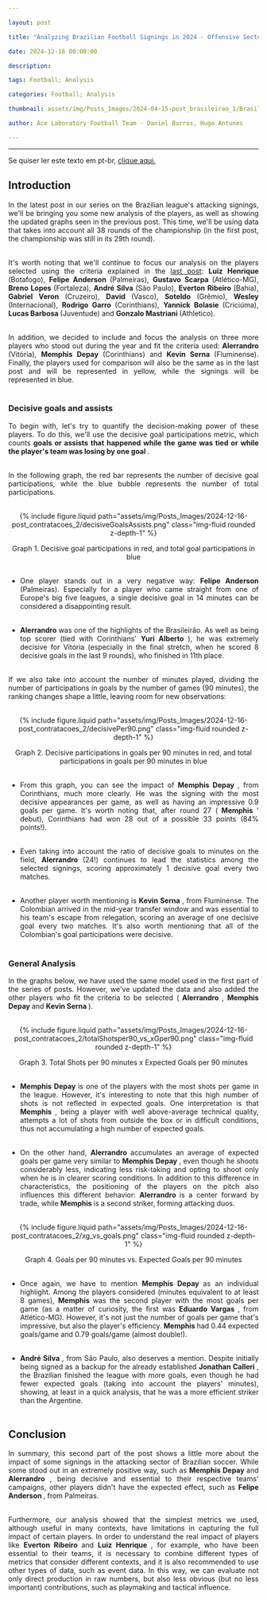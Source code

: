 ```yaml
---

layout: post

title: "Analyzing Brazilian Football Signings in 2024 - Offensive Sector: Part 2"

date: 2024-12-16 00:00:00

description:

tags: Football; Analysis

categories: Football; Analysis

thumbnail: assets/img/Posts_Images/2024-04-15-post_brasileirao_1/Brasileirao_Assai_2022.png

author: Ace Laboratory Football Team - Daniel Barros, Hugo Antunes

---
```


---

<p  align="justify">

Se quiser ler este texto em pt-br, <a  href = "https://ac3lab.github.io/blog/2000/post_contratacoes_2_pt/"> clique aqui.</a>

</p>

<h2> <b> Introduction </b></h2>
  
<div  style="text-align: justify">

In the latest post in our series on the Brazilian league's attacking signings, we'll be bringing you some new analysis of the players, as well as showing the updated graphs seen in the previous post. This time, we'll be using data that takes into account all 38 rounds of the championship (in the first post, the championship was still in its 29th round). <br/><br/>

It's worth noting that we'll continue to focus our analysis on the players selected using the criteria explained in the <a  href = "https://ac3lab.github.io/blog/2024/post_contratacoes_1_en/"> last post</a>: <b> Luiz Henrique </b> (Botafogo), <b> Felipe Anderson </b> (Palmeiras), <b> Gustavo Scarpa </b> (Atlético-MG), <b> Breno Lopes </b> (Fortaleza), <b> André Silva </b> (São Paulo), <b> Everton Ribeiro </b> (Bahia), <b> Gabriel Veron </b> (Cruzeiro), <b> David </b> (Vasco), <b> Soteldo </b> (Grêmio), <b> Wesley </b> (Internacional), <b> Rodrigo Garro </b> (Corinthians), <b> Yannick Bolasie </b> (Criciúma), <b> Lucas Barbosa </b> (Juventude) and <b> Gonzalo Mastriani </b> (Athletico). <br/><br/>

In addition, we decided to include and focus the analysis on three more players who stood out during the year and fit the criteria used: <b> Alerrandro </b> (Vitória), <b> Memphis Depay </b> (Corinthians) and <b> Kevin Serna </b> (Fluminense). Finally, the players used for comparison will also be the same as in the last post and will be represented in yellow, while the signings will be represented in blue. <br/><br/>

<h3> <b> Decisive goals and assists </b> </h3>

To begin with, let's try to quantify the decision-making power of these players. To do this, we'll use the decisive goal participations metric, which counts <b> goals or assists that happened while the game was tied or while the player's team was losing by one goal </b>. <br/><br/>

In the following graph, the red bar represents the number of decisive goal participations, while the blue bubble represents the number of total participations. <br/><br/>

<div  style="width: 100%; margin: 0 auto; text-align: center;">

{% include figure.liquid path="assets/img/Posts_Images/2024-12-16-post_contratacoes_2/decisiveGoalsAssists.png" class="img-fluid rounded z-depth-1" %}

</div>

<center>Graph 1. Decisive goal participations in red, and total goal participations in blue <br/><br/></center>

- One player stands out in a very negative way: <b> Felipe Anderson </b> (Palmeiras). Especially for a player who came straight from one of Europe's big five leagues, a single decisive goal in 14 minutes can be considered a disappointing result. <br/><br/>

- <b> Alerrandro </b> was one of the highlights of the Brasileirão. As well as being top scorer (tied with Corinthians' <b> Yuri Alberto </b>), he was extremely decisive for Vitória (especially in the final stretch, when he scored 8 decisive goals in the last 9 rounds), who finished in 11th place. <br/><br/>

If we also take into account the number of minutes played, dividing the number of participations in goals by the number of games (90 minutes), the ranking changes shape a little, leaving room for new observations: <br/><br/>

<div  style="width: 100%; margin: 0 auto; text-align: center;">

{% include figure.liquid path="assets/img/Posts_Images/2024-12-16-post_contratacoes_2/decisivePer90.png" class="img-fluid rounded z-depth-1" %}

</div>

<center> Graph 2. Decisive participations in goals per 90 minutes in red, and total participations in goals per 90 minutes in blue <br/><br/></center>

- From this graph, you can see the impact of <b> Memphis Depay </b>, from Corinthians, much more clearly. He was the signing with the most decisive appearances per game, as well as having an impressive 0.9 goals per game. It's worth noting that, after round 27 (<b> Memphis </b>' debut), Corinthians had won 28 out of a possible 33 points (84% points!). <br/><br/>


- Even taking into account the ratio of decisive goals to minutes on the field, <b> Alerrandro </b> (24!) continues to lead the statistics among the selected signings, scoring approximately 1 decisive goal every two matches. <br/><br/>

- Another player worth mentioning is <b> Kevin Serna </b>, from Fluminense. The Colombian arrived in the mid-year transfer window and was essential to his team's escape from relegation, scoring an average of one decisive goal every two matches. It's also worth mentioning that all of the Colombian's goal participations were decisive. <br/><br/>

<h3> <b> General Analysis </b> </h3>

In the graphs below, we have used the same model used in the first part of the series of posts. However, we've updated the data and also added the other players who fit the criteria to be selected (<b> Alerrandro </b>, <b> Memphis Depay </b> and <b> Kevin Serna </b>). <br/><br/>

<div  style="width: 100%; margin: 0 auto; text-align: center;">

{% include figure.liquid path="assets/img/Posts_Images/2024-12-16-post_contratacoes_2/totalShotsper90_vs_xGper90.png" class="img-fluid rounded z-depth-1" %}

</div>

<center> Graph 3. Total Shots per 90 minutes x Expected Goals per 90 minutes <br/><br/></center>

- <b> Memphis Depay </b> is one of the players with the most shots per game in the league. However, it's interesting to note that this high number of shots is not reflected in expected goals. One interpretation is that <b> Memphis </b>, being a player with well above-average technical quality, attempts a lot of shots from outside the box or in difficult conditions, thus not accumulating a high number of expected goals. <br/><br/>

- On the other hand, <b> Alerrandro </b> accumulates an average of expected goals per game very similar to <b> Memphis Depay </b>, even though he shoots considerably less, indicating less risk-taking and opting to shoot only when he is in clearer scoring conditions. In addition to this difference in characteristics, the positioning of the players on the pitch also influences this different behavior: <b> Alerrandro </b> is a center forward by trade, while <b> Memphis </b> is a second striker, forming attacking duos. <br/><br/>

<div  style="width: 100%; margin: 0 auto; text-align: center;">

{% include figure.liquid path="assets/img/Posts_Images/2024-12-16-post_contratacoes_2/xg_vs_goals.png" class="img-fluid rounded z-depth-1" %}

</div>

<center> Graph 4. Goals per 90 minutes vs. Expected Goals per 90 minutes <br/><br/></center>

- Once again, we have to mention <b> Memphis Depay </b> as an individual highlight. Among the players considered (minutes equivalent to at least 8 games), <b> Memphis </b> was the second player with the most goals per game (as a matter of curiosity, the first was <b> Eduardo Vargas </b>, from Atlético-MG). However, it's not just the number of goals per game that's impressive, but also the player's efficiency. <b> Memphis </b> had 0.44 expected goals/game and 0.79 goals/game (almost double!). <br/><br/>

- <b> André Silva </b>, from São Paulo, also deserves a mention. Despite initially being signed as a backup for the already established <b> Jonathan Calleri </b>, the Brazilian finished the league with more goals, even though he had fewer expected goals (taking into account the players' minutes), showing, at least in a quick analysis, that he was a more efficient striker than the Argentine. <br/><br/>



<h2> <b> Conclusion </b></h2>

In summary, this second part of the post shows a little more about the impact of some signings in the attacking sector of Brazilian soccer. While some stood out in an extremely positive way, such as <b> Memphis Depay </b> and <b> Alerrandro </b>, being decisive and essential to their respective teams' campaigns, other players didn't have the expected effect, such as <b> Felipe Anderson </b>, from Palmeiras. <br/><br/>

Furthermore, our analysis showed that the simplest metrics we used, although useful in many contexts, have limitations in capturing the full impact of certain players. In order to understand the real impact of players like <b> Everton Ribeiro </b> and <b> Luiz Henrique </b>, for example, who have been essential to their teams, it is necessary to combine different types of metrics that consider different contexts, and it is also recommended to use other types of data, such as event data. In this way, we can evaluate not only direct production in raw numbers, but also less obvious (but no less important) contributions, such as playmaking and tactical influence. <br/><br/>



<div>
